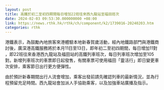 ```yaml
---
layout: post
title: 高鐵於初二至初四期間每日增加22班往來西九龍站至福田班次
date: 2024-02-03 09:53:30.000000000 +08:00
link: https://news.rthk.hk/rthk/ch/component/k2/1739016-20240203.htm
categories: rthk
---
```


港鐵表示，為鼓勵內地旅客來港體驗本地新春賀歲活動，經內地鐵路部門與港鐵商討後，廣深港高鐵服務將於本月11日至13日，即年初二至初四期間，每日增加11對 ，即22班往來香港西九龍站及福田站的高鐵列車班次，每日列車班次增加至105對。新增列車班次的車票即日起發售，有關車票可使用福田「靈活行」即日變更車次安排，乘客節日出行更方便彈性。

由於預計新春期間出行人流會增加，乘客出發前請先確認列車的最新情況，並為行程預留充足時間。西九龍站會加派人手協助乘客，以及加強車站廣播及指示。
